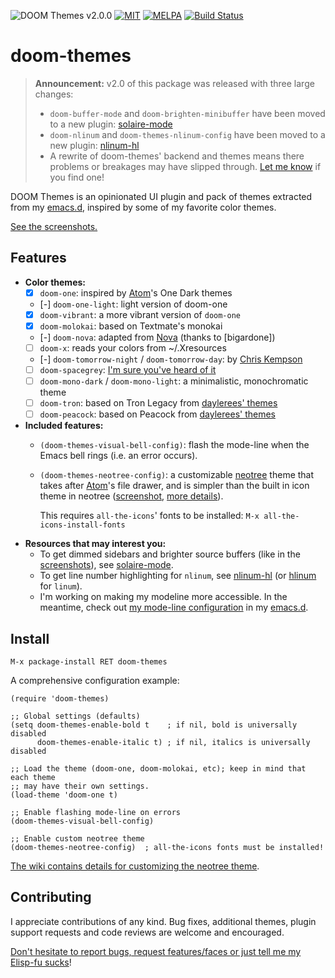 ![DOOM Themes v2.0.0](https://img.shields.io/badge/DOOM-v2.0.0-blue.svg)
[![MIT](https://img.shields.io/badge/license-MIT-green.svg)](./LICENSE)
[![MELPA](http://melpa.org/packages/doom-themes-badge.svg)](http://melpa.org/#/doom-themes)
[![Build Status](https://travis-ci.org/hlissner/emacs-doom-themes.svg?branch=master)](https://travis-ci.org/hlissner/emacs-doom-themes)

# doom-themes

> **Announcement:** v2.0 of this package was released with three large changes:
>
>   + `doom-buffer-mode` and `doom-brighten-minibuffer` have been moved to a new
>     plugin: [solaire-mode]
>   + `doom-nlinum` and `doom-themes-nlinum-config` have been moved to a new
>     plugin: [nlinum-hl]
>   + A rewrite of doom-themes' backend and themes means there problems or
>     breakages may have slipped through. [Let me know][issues] if you find one!

DOOM Themes is an opinionated UI plugin and pack of themes extracted from my
[emacs.d], inspired by some of my favorite color themes.

[See the screenshots.][screenshots]

## Features

- **Color themes:**
  - [X] `doom-one`: inspired by [Atom]'s One Dark themes
  - [-] `doom-one-light`: light version of doom-one
  - [X] `doom-vibrant`: a more vibrant version of `doom-one`
  - [X] `doom-molokai`: based on Textmate's monokai
  - [-] `doom-nova`: adapted from [Nova] (thanks to [bigardone])
  - [ ] `doom-x`: reads your colors from ~/.Xresources
  - [-] `doom-tomorrow-night` / `doom-tomorrow-day`: by [Chris Kempson][tomorrow]
  - [ ] `doom-spacegrey`: [I'm sure you've heard of it][spacegrey]
  - [ ] `doom-mono-dark` / `doom-mono-light`: a minimalistic, monochromatic theme
  - [ ] `doom-tron`: based on Tron Legacy from [daylerees' themes][daylerees]
  - [ ] `doom-peacock`: based on Peacock from [daylerees' themes][daylerees]
- **Included features:**
  - `(doom-themes-visual-bell-config)`: flash the mode-line when the Emacs bell
    rings (i.e. an error occurs).
  - `(doom-themes-neotree-config)`: a customizable [neotree] theme that takes
    after [Atom]'s file drawer, and is simpler than the built in icon theme in
    neotree ([screenshot](/../screenshots/doom-one.png), [more details][wiki]).

    This requires `all-the-icons`' fonts to be installed: `M-x
    all-the-icons-install-fonts`
- **Resources that may interest you:**
  - To get dimmed sidebars and brighter source buffers (like in the
    [screenshots]), see [solaire-mode].
  - To get line number highlighting for `nlinum`, see [nlinum-hl] (or [hlinum] for
    `linum`).
  - I'm working on making my modeline more accessible. In the meantime, check
    out [my mode-line configuration][mode-line] in my [emacs.d].

## Install

`M-x package-install RET doom-themes`

A comprehensive configuration example:

```emacs-lisp
(require 'doom-themes)

;; Global settings (defaults)
(setq doom-themes-enable-bold t    ; if nil, bold is universally disabled
      doom-themes-enable-italic t) ; if nil, italics is universally disabled

;; Load the theme (doom-one, doom-molokai, etc); keep in mind that each theme
;; may have their own settings.
(load-theme 'doom-one t)

;; Enable flashing mode-line on errors
(doom-themes-visual-bell-config)

;; Enable custom neotree theme
(doom-themes-neotree-config)  ; all-the-icons fonts must be installed!
```

[The wiki contains details for customizing the neotree theme][wiki].

## Contributing

I appreciate contributions of any kind. Bug fixes, additional themes, plugin
support requests and code reviews are welcome and encouraged.

[Don't hesitate to report bugs, request features/faces or just tell me my Elisp-fu sucks][issues]!


[@bigardone]: https://github.com/bigardone
[Atom]: http://atom.io
[all-the-icons]: https://github.com/domtronn/all-the-icons.el
[daylerees]: http://daylerees.github.io/
[emacs.d]: https://github.com/hlissner/.emacs.d
[hlinum]: https://melpa.org/#/hlinum
[issues]: https://github.com/hlissner/emacs-doom-themes/issues
[mode-line]: https://github.com/hlissner/.emacs.d/blob/master/modules/ui/doom-modeline/config.el
[neotree]: https://github.com/jaypei/emacs-neotree
[nlinum-hl]: https://github.com/hlissner/emacs-nlinum-hl
[Nova]: https://trevordmiller.com/projects/nova
[screenshots]: https://github.com/hlissner/emacs-doom-themes/tree/screenshots
[solaire-mode]: https://github.com/hlissner/emacs-solaire-mode
[spacegrey]: http://kkga.github.io/spacegray/
[tomorrow]: https://github.com/ChrisKempson/Tomorrow-Theme
[wiki]: https://github.com/hlissner/emacs-doom-themes/wiki
